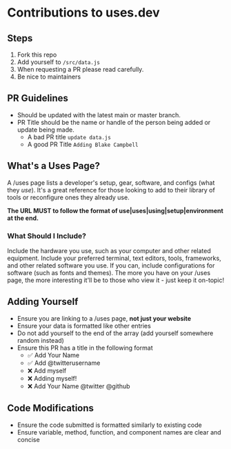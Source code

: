 # Contributions to uses.dev

## Steps
1) Fork this repo
2) Add yourself to `/src/data.js`
3) When requesting a PR please read carefully.
4) Be nice to maintainers

## PR Guidelines
- Should be updated with the latest main or master branch.
- PR Title should be the name or handle of the person being added or update being made.
  - A bad PR title `update data.js`
  - A good PR Title `Adding Blake Campbell`

## What's a Uses Page?

A /uses page lists a developer's setup, gear, software, and configs (what they *use*). It's a great reference for those looking to add to their library of tools or reconfigure ones they already use.

**The URL MUST to follow the format of use|uses|using|setup|environment at the end.** 

### What Should I Include?

Include the hardware you use, such as your computer and other related equipment. Include your preferred terminal, text editors, tools, frameworks, and other related software you use. If you can, include configurations for software (such as fonts and themes). The more you have on your /uses page, the more interesting it'll be to those who view it - just keep it on-topic!

## Adding Yourself

* Ensure you are linking to a /uses page, **not just your website**
* Ensure your data is formatted like other entries
* Do not add yourself to the end of the array (add yourself somewhere random instead)
* Ensure this PR has a title in the following format
    * ✅ Add Your Name
    * ✅ Add @twitterusername
    * ❌ Add myself
    * ❌ Adding myself!
    * ❌ Add Your Name @twitter @github

## Code Modifications

* Ensure the code submitted is formatted similarly to existing code
* Ensure variable, method, function, and component names are clear and concise


